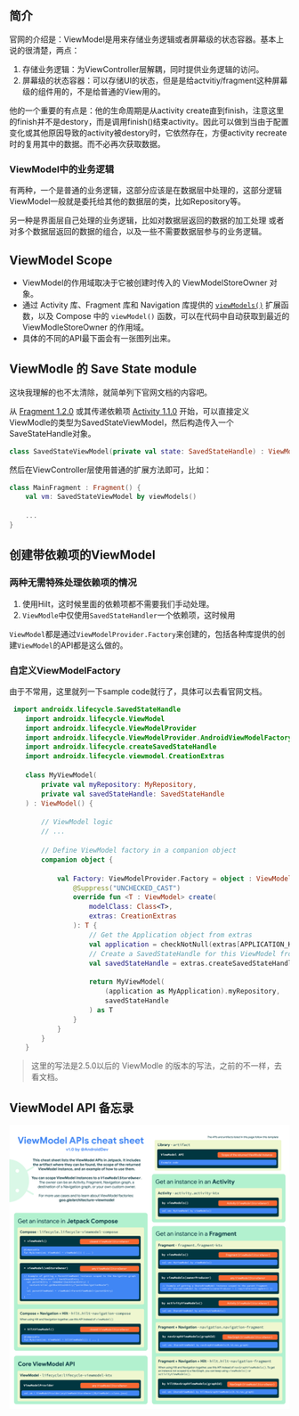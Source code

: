 ## 简介

官网的介绍是：ViewModel是用来存储业务逻辑或者屏幕级的状态容器。基本上说的很清楚，两点：

1. 存储业务逻辑：为ViewController层解耦，同时提供业务逻辑的访问。
2. 屏幕级的状态容器：可以存储UI的状态，但是是给actvitiy/fragment这种屏幕级的组件用的，不是给普通的View用的。

他的一个重要的有点是：他的生命周期是从activity create直到finish，注意这里的finish并不是destory，而是调用finish()结束activity。因此可以做到当由于配置变化或其他原因导致的activity被destory时，它依然存在，方便activity recreate时的复用其中的数据。而不必再次获取数据。

### ViewModel中的业务逻辑

有两种，一个是普通的业务逻辑，这部分应该是在数据层中处理的，这部分逻辑ViewModel一般就是委托给其他的数据层的类，比如Repository等。

另一种是界面层自己处理的业务逻辑，比如对数据层返回的数据的加工处理 或者 对多个数据层返回的数据的组合，以及一些不需要数据层参与的业务逻辑。



## ViewModel Scope

- ViewModel的作用域取决于它被创建时传入的 ViewModelStoreOwner 对象。
- 通过 Activity 库、Fragment 库和 Navigation 库提供的 [`viewModels()`](https://developer.android.google.cn/reference/kotlin/androidx/activity/package-summary?hl=zh-cn#(androidx.activity.ComponentActivity)) 扩展函数，以及 Compose 中的 `viewModel()` 函数，可以在代码中自动获取到最近的 ViewModleStoreOwner 的作用域。
- 具体的不同的API最下面会有一张图列出来。



## ViewModle 的 Save State module

这块我理解的也不太清除，就简单列下官网文档的内容吧。

从 [Fragment 1.2.0](https://developer.android.google.cn/jetpack/androidx/releases/fragment?hl=zh-cn#1.2.0) 或其传递依赖项 [Activity 1.1.0](https://developer.android.google.cn/jetpack/androidx/releases/activity?hl=zh-cn#1.1.0) 开始，可以直接定义ViewModle的类型为SavedStateViewModel，然后构造传入一个SaveStateHandle对象。

```kotlin
class SavedStateViewModel(private val state: SavedStateHandle) : ViewModel() { ... }
```

然后在ViewController层使用普通的扩展方法即可，比如：

```kotlin
class MainFragment : Fragment() {
    val vm: SavedStateViewModel by viewModels()

    ...
}
```



## 创建带依赖项的ViewModel

### 两种无需特殊处理依赖项的情况

1. 使用Hilt，这时候里面的依赖项都不需要我们手动处理。
2. `ViewModle`中仅使用`SavedStateHandler`一个依赖项，这时候用

`ViewModel`都是通过`ViewModelProvider.Factory`来创建的，包括各种库提供的创建`ViewModel`的API都是这么做的。

### 自定义ViewModelFactory

由于不常用，这里就列一下sample code就行了，具体可以去看官网文档。

```kotlin
 import androidx.lifecycle.SavedStateHandle
    import androidx.lifecycle.ViewModel
    import androidx.lifecycle.ViewModelProvider
    import androidx.lifecycle.ViewModelProvider.AndroidViewModelFactory.Companion.APPLICATION_KEY
    import androidx.lifecycle.createSavedStateHandle
    import androidx.lifecycle.viewmodel.CreationExtras

    class MyViewModel(
        private val myRepository: MyRepository,
        private val savedStateHandle: SavedStateHandle
    ) : ViewModel() {

        // ViewModel logic
        // ...

        // Define ViewModel factory in a companion object
        companion object {

            val Factory: ViewModelProvider.Factory = object : ViewModelProvider.Factory {
                @Suppress("UNCHECKED_CAST")
                override fun <T : ViewModel> create(
                    modelClass: Class<T>,
                    extras: CreationExtras
                ): T {
                    // Get the Application object from extras
                    val application = checkNotNull(extras[APPLICATION_KEY])
                    // Create a SavedStateHandle for this ViewModel from extras
                    val savedStateHandle = extras.createSavedStateHandle()

                    return MyViewModel(
                        (application as MyApplication).myRepository,
                        savedStateHandle
                    ) as T
                }
            }
        }
    }
```

> 这里的写法是2.5.0以后的 ViewModle 的版本的写法，之前的不一样，去看文档。



## ViewModel API 备忘录

![img](./viewmodel-apis-cheatsheet.png)
